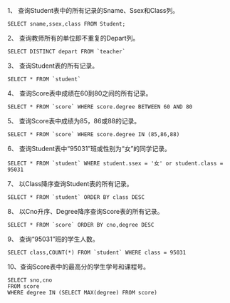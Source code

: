 1、 查询Student表中的所有记录的Sname、Ssex和Class列。  

    SELECT sname,ssex,class FROM Student;  

2、 查询教师所有的单位即不重复的Depart列。    

    SELECT DISTINCT depart FROM `teacher`

3、 查询Student表的所有记录。  

    SELECT * FROM `student`

4、 查询Score表中成绩在60到80之间的所有记录。  

    SELECT * FROM `score` WHERE score.degree BETWEEN 60 AND 80

5、 查询Score表中成绩为85，86或88的记录。  

    SELECT * FROM `score` WHERE score.degree IN (85,86,88)

6、 查询Student表中“95031”班或性别为“女”的同学记录。  

    SELECT * FROM `student` WHERE student.ssex = '女' or student.class = 95031

7、 以Class降序查询Student表的所有记录。  

    SELECT * FROM `student` ORDER BY class DESC

8、 以Cno升序、Degree降序查询Score表的所有记录。  

    SELECT * FROM `score` ORDER BY cno,degree DESC

9、 查询“95031”班的学生人数。  

    SELECT class,COUNT(*) FROM `student` WHERE class = 95031

10、查询Score表中的最高分的学生学号和课程号。  

    SELECT sno,cno
    FROM score
    WHERE degree IN (SELECT MAX(degree) FROM score)
